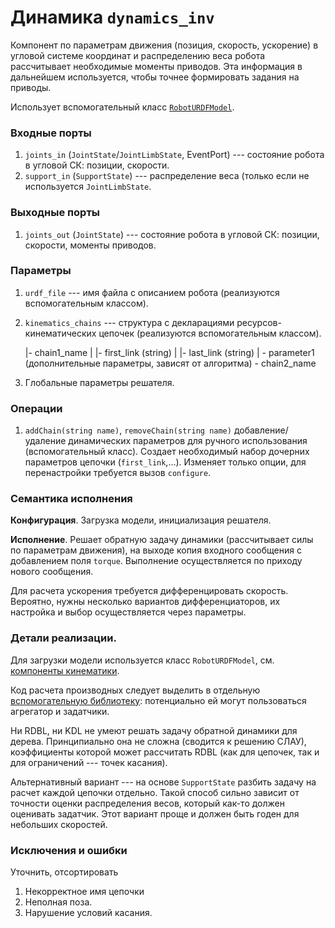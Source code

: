 Динамика `dynamics_inv`
=======================

Компонент по параметрам движения (позиция, скорость, ускорение) в угловой системе координат
и распределению веса робота рассчитывает необходимые моменты приводов. 
Эта информация в дальнейшем используется, чтобы точнее формировать задания на приводы.

Использует вспомогательный класс [`RobotURDFModel`](components-kinematics).

### Входные порты

1. `joints_in` (`JointState`/`JointLimbState`, EventPort) --- состояние робота в угловой СК: позиции, скорости.
1. `support_in` (`SupportState`) --- распределение веса (только если не используется `JointLimbState`.

### Выходные порты

1. `joints_out` (`JointState`) --- состояние робота в угловой СК: позиции, скорости, моменты приводов.

### Параметры

1. `urdf_file` --- имя файла с описанием робота (реализуются вспомогательным классом).
1. `kinematics_chains` --- структура с декларациями ресурсов-кинематических цепочек (реализуются вспомогательным классом).
  
      |- chain1_name
      |  |- first_link (string)
      |  |- last_link (string)
      |  \- parameter1 (дополнительные параметры, зависят от алгоритма)
      \- chain2_name

2. Глобальные параметры решателя.

### Операции

1. `addChain(string name)`, `removeChain(string name)` добавление/удаление динамических параметров для ручного использования (вспомогательный класс). 
 Создает необходимый набор дочерних параметров цепочки (`first_link`,...). Изменяет только опции, для перенастройки требуется вызов `configure`.

### Семантика исполнения

**Конфигурация**. Загрузка модели, инициализация решателя.

**Исполнение**. Решает обратную задачу динамики (рассчитывает силы по параметрам движения), на выходе копия входного сообщения с добавлением поля `torque`.
Выполнение осуществляется по приходу нового сообщения.

Для расчета ускорения требуется дифференцировать скорость. 
Вероятно, нужны несколько вариантов дифференциаторов, их настройка и выбор осуществляется через параметры.

### Детали реализации.

Для загрузки модели используется класс `RobotURDFModel`, см. [компоненты кинематики](components-kinmatics).

Код расчета производных следует выделить в отдельную [вспомогательную библиотеку](packages-library-filtering): потенциально ей могут пользоваться агрегатор и задатчики.

Ни RDBL, ни KDL не умеют решать задачу обратной динамики для дерева. Принципиально она не сложна (сводится к решению СЛАУ), коэффициенты которой может рассчитать RDBL (как для цепочек, так и для ограничений --- точек касания). 

Альтернативный вариант --- на основе `SupportState` разбить задачу на расчет каждой цепочки отдельно. Такой способ сильно зависит от точности 
оценки распределения весов, который как-то должен оценивать задатчик. Этот вариант проще и должен быть годен для небольших скоростей.

### Исключения и ошибки

Уточнить, отсортировать

1. Некорректное имя цепочки
2. Неполная поза.
3. Нарушение условий касания.

